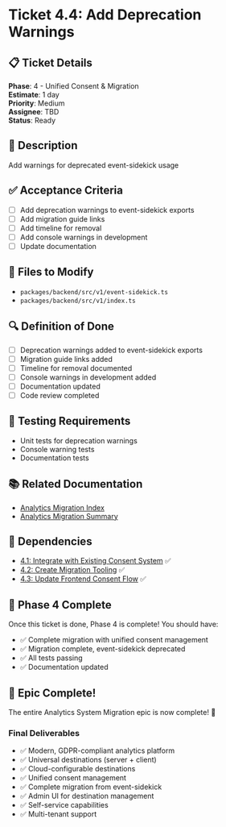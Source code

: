 # Ticket 4.4: Add Deprecation Warnings

## 📋 Ticket Details
**Phase**: 4 - Unified Consent & Migration  
**Estimate**: 1 day  
**Priority**: Medium  
**Assignee**: TBD  
**Status**: Ready  

## 🎯 Description
Add warnings for deprecated event-sidekick usage

## ✅ Acceptance Criteria
- [ ] Add deprecation warnings to event-sidekick exports
- [ ] Add migration guide links
- [ ] Add timeline for removal
- [ ] Add console warnings in development
- [ ] Update documentation

## 📁 Files to Modify
- `packages/backend/src/v1/event-sidekick.ts`
- `packages/backend/src/v1/index.ts`

## 🔍 Definition of Done
- [ ] Deprecation warnings added to event-sidekick exports
- [ ] Migration guide links added
- [ ] Timeline for removal documented
- [ ] Console warnings in development added
- [ ] Documentation updated
- [ ] Code review completed

## 🧪 Testing Requirements
- Unit tests for deprecation warnings
- Console warning tests
- Documentation tests

## 📚 Related Documentation
- [Analytics Migration Index](../docs/analytics-migration-index.md)
- [Analytics Migration Summary](../docs/analytics-migration-summary.md)

## 🔗 Dependencies
- [4.1: Integrate with Existing Consent System](./18-consent-integration.md) ✅
- [4.2: Create Migration Tooling](./19-migration-tooling.md) ✅
- [4.3: Update Frontend Consent Flow](./20-frontend-consent-flow.md) ✅

## 🎯 Phase 4 Complete
Once this ticket is done, Phase 4 is complete! You should have:
- ✅ Complete migration with unified consent management
- ✅ Migration complete, event-sidekick deprecated
- ✅ All tests passing
- ✅ Documentation updated

## 🚀 Epic Complete!
The entire Analytics System Migration epic is now complete! 🎉

### Final Deliverables
- ✅ Modern, GDPR-compliant analytics platform
- ✅ Universal destinations (server + client)
- ✅ Cloud-configurable destinations
- ✅ Unified consent management
- ✅ Complete migration from event-sidekick
- ✅ Admin UI for destination management
- ✅ Self-service capabilities
- ✅ Multi-tenant support
